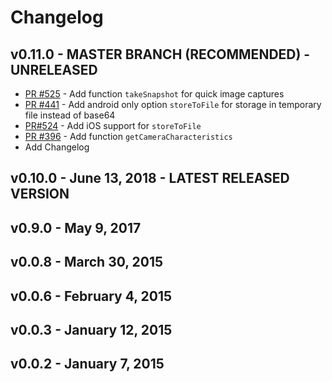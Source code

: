 # Changelog

## v0.11.0 - MASTER BRANCH (RECOMMENDED) - UNRELEASED
  - [PR #525](https://github.com/cordova-plugin-camera-preview/cordova-plugin-camera-preview/pull/525) - Add function `takeSnapshot` for quick image captures
  - [PR #441](https://github.com/cordova-plugin-camera-preview/cordova-plugin-camera-preview/pull/441) - Add android only option `storeToFile` for storage in temporary file instead of base64
  - [PR#524](https://github.com/cordova-plugin-camera-preview/cordova-plugin-camera-preview/pull/524) - Add iOS support for `storeToFile`
  - [PR #396](https://github.com/cordova-plugin-camera-preview/cordova-plugin-camera-preview/pull/396) - Add function `getCameraCharacteristics`
  - Add Changelog

## v0.10.0 - June 13, 2018 - LATEST RELEASED VERSION

## v0.9.0 - May 9, 2017

## v0.0.8 - March 30, 2015

## v0.0.6 - February 4, 2015

## v0.0.3 - January 12, 2015

## v0.0.2 - January 7, 2015
